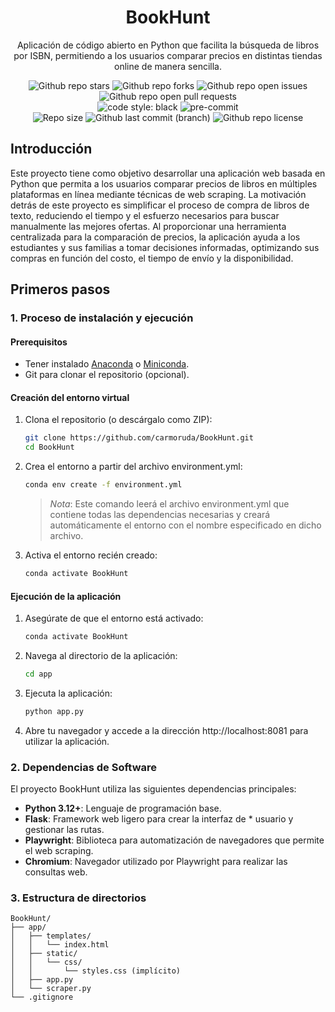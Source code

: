 <h1 align="center">
  BookHunt
</h1>

<p align="center">
  Aplicación de código abierto en Python que facilita la búsqueda de libros por ISBN, permitiendo a los usuarios comparar precios en distintas tiendas online de manera sencilla.
</p>

<div align="center">
    <img alt="Github repo stars" src="https://img.shields.io/github/stars/UFV-INGINF/BookHunt?color=db6d28&labelColor=202328&style=for-the-badge">
    <img alt="Github repo forks" src="https://img.shields.io/github/forks/UFV-INGINF/BookHunt?color=388bfd&labelColor=202328&style=for-the-badge">
    <img alt="Github repo open issues" src="https://img.shields.io/github/issues/UFV-INGINF/BookHunt?color=f85149&labelColor=202328&style=for-the-badge">
    <img alt="Github repo open pull requests" src="https://img.shields.io/github/issues-pr/UFV-INGINF/BookHunt?color=a371f7&labelColor=202328&style=for-the-badge">
    <br>
    <img alt="code style: black" src="https://img.shields.io/static/v1?label=code%20style&labelColor=202328&message=black&color=black&style=for-the-badge">
    <img alt="pre-commit" src="https://img.shields.io/badge/pre--commit-enabled-brightgreen?&color=2ea043&labelColor=202328&style=for-the-badge">
    <br>
    <img alt="Repo size" src="https://img.shields.io/github/repo-size/UFV-INGINF/BookHunt?color=FF69B4&labelColor=202328&style=for-the-badge">
    <img alt="Github last commit (branch)" src="https://img.shields.io/github/last-commit/UFV-INGINF/BookHunt/main?color=C9CC3F&labelColor=202328&label=Last Update%3F&style=for-the-badge">
    <img alt="Github repo license" src="https://img.shields.io/github/license/UFV-INGINF/BookHunt?color=15121C&labelColor=202328&style=for-the-badge">
</div>

## Introducción

Este proyecto tiene como objetivo desarrollar una aplicación web basada en Python que permita a los usuarios comparar precios de libros en múltiples plataformas en línea mediante técnicas de web scraping. La motivación detrás de este proyecto es simplificar el proceso de compra de libros de texto, reduciendo el tiempo y el esfuerzo necesarios para buscar manualmente las mejores ofertas. Al proporcionar una herramienta centralizada para la comparación de precios, la aplicación ayuda a los estudiantes y sus familias a tomar decisiones informadas, optimizando sus compras en función del costo, el tiempo de envío y la disponibilidad.

## Primeros pasos

### 1. Proceso de instalación y ejecución

#### Prerequisitos

-   Tener instalado [Anaconda](https://www.anaconda.com/products/distribution) o [Miniconda](https://docs.conda.io/en/latest/miniconda.html).
-   Git para clonar el repositorio (opcional).

#### Creación del entorno virtual

1. Clona el repositorio (o descárgalo como ZIP):
    ```bash
    git clone https://github.com/carmoruda/BookHunt.git
    cd BookHunt
    ```
2. Crea el entorno a partir del archivo environment.yml:
    ```bash
    conda env create -f environment.yml
    ```
    > _Nota_: Este comando leerá el archivo environment.yml que contiene todas las dependencias necesarias y creará automáticamente el entorno con el nombre especificado en dicho archivo.
3. Activa el entorno recién creado:
    ```bash
    conda activate BookHunt
    ```

#### Ejecución de la aplicación

1. Asegúrate de que el entorno está activado:
    ```bash
    conda activate BookHunt
    ```
2. Navega al directorio de la aplicación:
    ```bash
    cd app
    ```
3. Ejecuta la aplicación:
    ```bash
    python app.py
    ```
4. Abre tu navegador y accede a la dirección http://localhost:8081 para utilizar la aplicación.

### 2. Dependencias de Software

El proyecto BookHunt utiliza las siguientes dependencias principales:

-   **Python 3.12+**: Lenguaje de programación base.
-   **Flask**: Framework web ligero para crear la interfaz de \* usuario y gestionar las rutas.
-   **Playwright**: Biblioteca para automatización de navegadores que permite el web scraping.
-   **Chromium**: Navegador utilizado por Playwright para realizar las consultas web.

### 3. Estructura de directorios

```
BookHunt/
├── app/
│   ├── templates/
│   │   └── index.html
│   ├── static/
│   │   └── css/
│   │       └── styles.css (implícito)
│   ├── app.py
│   └── scraper.py
└── .gitignore
```
